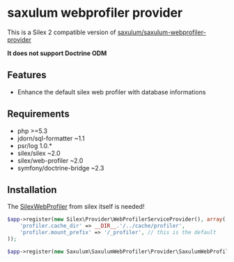 saxulum webprofiler provider
===========================

This is a Silex 2 compatible version of [saxulum/saxulum-webprofiler-provider][2]

**It does not support Doctrine ODM**

Features
--------

* Enhance the default silex web profiler with database informations

Requirements
------------

* php >=5.3
* jdorn/sql-formatter ~1.1
* psr/log 1.0.*
* silex/silex ~2.0
* silex/web-profiler ~2.0
* symfony/doctrine-bridge ~2.3


Installation
------------

The [SilexWebProfiler][1] from silex itself is needed!

```php
$app->register(new Silex\Provider\WebProfilerServiceProvider(), array(
    'profiler.cache_dir' => __DIR__.'/../cache/profiler',
    'profiler.mount_prefix' => '/_profiler', // this is the default
));
```

```php
$app->register(new Saxulum\SaxulumWebProfiler\Provider\SaxulumWebProfilerProvider());
```

[1]: https://github.com/silexphp/Silex-WebProfiler
[2]: https://github.com/saxulum/saxulum-webprofiler-provider
